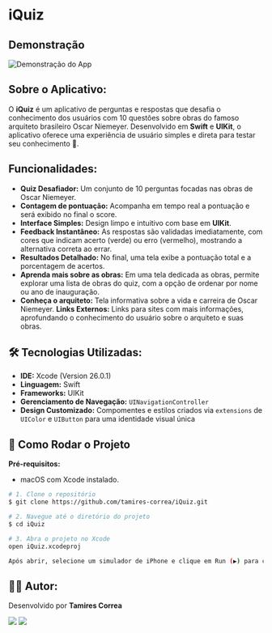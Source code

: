 # iQuiz

## Demonstração

![Demonstração do App](readme_assets/gif.gif)

## **Sobre o Aplicativo:**

O **iQuiz** é um aplicativo de perguntas e respostas que desafia o conhecimento dos usuários com 10 questões sobre obras do famoso arquiteto brasileiro Oscar Niemeyer. Desenvolvido em **Swift** e **UIKit**, o aplicativo oferece uma experiência de usuário simples e direta para testar seu conhecimento 🧠.

## **Funcionalidades:**

* **Quiz Desafiador:** Um conjunto de 10 perguntas focadas nas obras de Oscar Niemeyer.
* **Contagem de pontuação:** Acompanha em tempo real a pontuação e será exibido no final o score.
* **Interface Simples:** Design limpo e intuitivo com base em **UIKit**. 
* **Feedback Instantâneo:** As respostas são validadas imediatamente, com cores que indicam acerto (verde) ou erro (vermelho), mostrando a alternativa correta ao errar.
* **Resultados Detalhado:** No final, uma tela exibe a pontuação total e a porcentagem de acertos.
* **Aprenda mais sobre as obras:** Em uma tela dedicada as obras, permite explorar uma lista de obras do quiz, com a opção de ordenar por nome ou ano de inauguração.
* **Conheça o arquiteto:** Tela informativa sobre a vida e carreira de Oscar Niemeyer.
**Links Externos:** Links para sites com mais informações, aprofundando o conhecimento do usuário sobre o arquiteto e suas obras.

## 🛠️ **Tecnologias Utilizadas:**

* **IDE:** Xcode (Version 26.0.1)
* **Linguagem:** Swift
* **Frameworks:** UIKit
* **Gerenciamento de Navegação:** `UINavigationController`
* **Design Customizado:** Compomentes e estilos criados via `extensions` de `UIColor` e `UIButton` para uma identidade visual única

## 🚀 Como Rodar o Projeto

**Pré-requisitos:**
* macOS com Xcode instalado.

```bash
# 1. Clone o repositório
$ git clone https://github.com/tamires-correa/iQuiz.git

# 2. Navegue até o diretório do projeto
$ cd iQuiz

# 3. Abra o projeto no Xcode
open iQuiz.xcodeproj

Após abrir, selecione um simulador de iPhone e clique em Run (▶) para compilar e executar o aplicativo.
```

## 👩‍💻 Autor:

Desenvolvido por **Tamires Correa**

<img src="https://img.shields.io/badge/linkedin-%230077B5.svg?&style=for-the-badge&logo=linkedin&logoColor=white (https://www.linkedin.com/in/tamires-gcorrea/)" /> <img src = "https://img.shields.io/badge/github-%23121011.svg?&style=for-the-badge&logo=github&logoColor=white (https://github.com/tamires-correa)">

